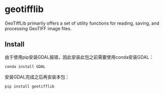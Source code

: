 # geotifflib

GeoTiffLib primarily offers a set of utility functions for reading, saving, and processing GeoTIFF image files.

## Install

由于使用pip安装GDAL报错，因此安装此包之前需要使用conda安装GDAL：

```sh
conda install GDAL
```

安装GDAL完成之后再安装本包：

```sh
pip install geotifflib
```
